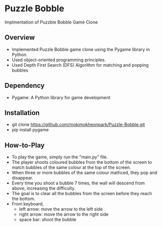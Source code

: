# Puzzle Bobble

Implmentation of Puzzble Bobble Game Clone

## Overview

- Implemented Puzzle Bobble game clone using the Pygame library in Python.  
- Used object-oriented programming principles.
- Used Depth First Search (DFS) Algorithm for matching and popping bubbles

## Dependency

- Pygame: A Python library for game development

## Installation

- git clone https://github.com/mokimokheonpark/Puzzle-Bobble.git  
- pip install pygame

## How-to-Play

- To play the game, simply run the "main.py" file.  
- The player shoots coloured bubbles from the bottom of the screen to match bubbles of the same colour at the top of the screen.  
- When three or more bubbles of the same colour mathced, they pop and disappear.  
- Every time you shoot a bubble 7 times, the wall will descend from above, increasing the difficulty.  
- The goal is to clear all the bubbles from the screen before they reach the bottom.  
- From keyboard,
  - left arrow: move the arrow to the left side  
  - right arrow: move the arrow to the right side  
  - space bar: shoot the bubble
